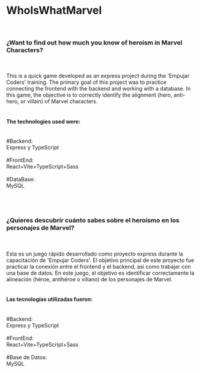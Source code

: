 # WhoIsWhatMarvel
<br/>
<h3>¿Want to find out how much you know of heroism in Marvel Characters?</h3>
<br/>
<br/>
This is a quick game developed as an express project during the 'Empujar Coders' training. The primary goal of this project was to practice connecting the frontend with the backend and working with a database. In this game, the objective is to correctly identify the alignment (hero, anti-hero, or villain) of Marvel characters.
<br/>
<br/>
<h4>The technologies used were:</h4>
<br/>
#Backend:
<br/>
Express y TypeScript
<br/>
<br/>
#FrontEnd:
<br/>
React+Vite+TypeScript+Sass
<br/>
<br/>
#DataBase:
<br/>
MySQL
<br/>
<br/>
<br/>
<br/>
<h3>¿Quieres descubrir cuánto sabes sobre el heroísmo en los personajes de Marvel?</h3>
<br/>
<br/>
Esta es un juego rápido desarrollado como proyecto express durante la capacitación de 'Empujar Coders'. El objetivo principal de este proyecto fue practicar la conexión entre el frontend y el backend, así como trabajar con una base de datos. En este juego, el objetivo es identificar correctamente la alineación (héroe, antihéroe o villano) de los personajes de Marvel.
<br/>
<br/>
<h4>Las tecnologías utilizadas fueron:</h4>
<br/>
#Backend:
<br/>
Express y TypeScript
<br/>
<br/>
#FrontEnd:
<br/>
React+Vite+TypeScript+Sass
<br/>
<br/>
#Base de Datos:
<br/>
MySQL
